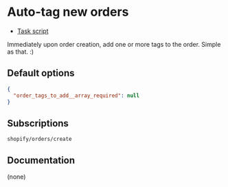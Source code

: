 # Auto-tag new orders

* [Task script](./script.liquid)

Immediately upon order creation, add one or more tags to the order. Simple as that. :)

## Default options

```json
{
  "order_tags_to_add__array_required": null
}
```

## Subscriptions

```liquid
shopify/orders/create
```

## Documentation

(none)